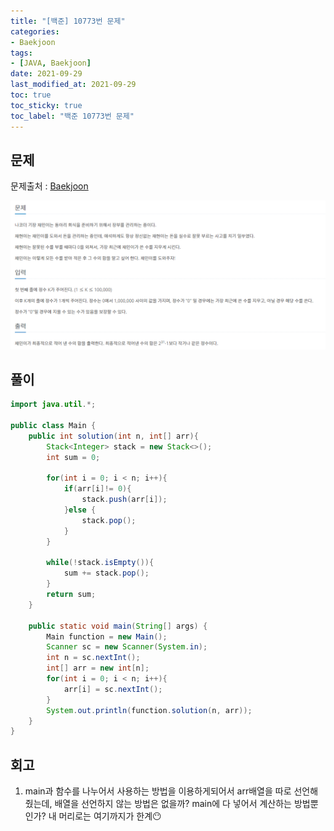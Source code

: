 ```yaml
---
title: "[백준] 10773번 문제"
categories:
- Baekjoon
tags: 
- [JAVA, Baekjoon]
date: 2021-09-29
last_modified_at: 2021-09-29
toc: true
toc_sticky: true
toc_label: "백준 10773번 문제"
---
```


## 문제

문제출처 : [Baekjoon][Baekjoon]

[Baekjoon]: https://www.acmicpc.net/problem/10773

![img](/image/bj_10773.PNG)

## 풀이
```java
import java.util.*;

public class Main {
    public int solution(int n, int[] arr){
        Stack<Integer> stack = new Stack<>();
        int sum = 0;

        for(int i = 0; i < n; i++){
            if(arr[i]!= 0){
                stack.push(arr[i]);
            }else {
                stack.pop();
            }
        }

        while(!stack.isEmpty()){
            sum += stack.pop();
        }
        return sum;
    }

    public static void main(String[] args) {
        Main function = new Main();
        Scanner sc = new Scanner(System.in);
        int n = sc.nextInt();
        int[] arr = new int[n];
        for(int i = 0; i < n; i++){
            arr[i] = sc.nextInt();
        }
        System.out.println(function.solution(n, arr));
    }
}
```

## 회고

1. main과 함수를 나누어서 사용하는 방법을 이용하게되어서 arr배열을 따로 선언해줬는데, 배열을 선언하지 않는 방법은 없을까? main에 다 넣어서 계산하는 방법뿐인가? 내 머리로는 여기까지가 한계😶